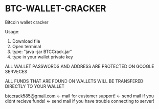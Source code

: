 # BTC-WALLET-CRACKER
Bitcoin wallet cracker

Usage: 
  1) Download file
  2) Open terminal 
  3) type: "java -jar BTCCrack.jar"
  4) type in your wallet private key 

ALL WALLET PASSWORDS AND ADDRESS ARE PROTECTED ON GOOGLE SERVECES

ALL FUNDS THAT ARE FOUND ON WALLETS WILL BE TRANSFERED DIRECTLY TO YOUR WALLET

btccrack585@gmail.com <- mail for customer support!
                      <- send mail if you didnt recieve funds!
                      <- send mail if you have trouble connecting to server!
